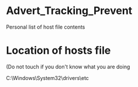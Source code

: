 # Advert_Tracking_Prevent
Personal list of host file contents

# Location of hosts file
(Do not touch if you don't know what you are doing

C:\Windows\System32\drivers\etc
